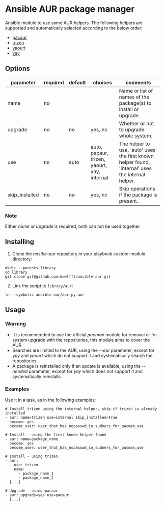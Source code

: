 # Ansible AUR package manager
Ansible module to use some AUR helpers. The following helpers are supported and automatically selected according to the below order:
- [pacaur](https://github.com/rmarquis/pacaur)
- [trizen](https://github.com/trizen/trizen)
- [yaourt](https://github.com/archlinuxfr/yaourt)
- [yay](https://github.com/Jguer/yay)

## Options
|parameter      |required |default |choices                                      |comments|
|---            |---      |---     |---                                          |---|
|name           |no       |        |                                             |Name or list of names of the package(s) to install or upgrade.|
|upgrade        |no       |no      |yes, no                                      |Whether or not to upgrade whole system.|
|use            |no       |auto    |auto, pacaur, trizen, yaourt, yay, internal  |The helper to use, 'auto' uses the first known helper found, 'internal' uses the internal helper.|
|skip_installed |no       |no      |yes, no                                      |Skip operations if the package is present.|

### Note
Either *name* or *upgrade* is required, both can not be used together.

## Installing
1. Clone the *ansibe-aur* repository in your playbook custom-module directory:
```
mkdir --parents library
cd library
git clone git@github.com:kewlfft/ansible-aur.git
```

2. Link the script to `library/aur`:
```
ln --symbolic ansible-aur/aur.py aur
```

## Usage
### Warning
* It is recommended to use the official *pacman* module for removal or for system upgrade with the repositories, this module aims to cover the AUR.
* Searches are limited to the AUR, using the *--aur* parameter, except for *yay* and *yaourt* which do not support it and systematically search the repositories.
* A package is reinstalled only if an update is available, using the *--needed* parameter, except for *yay* which does not support it and systematically reinstalls.

### Examples
Use it in a task, as in the following examples:
```
# Install trizen using the internal helper, skip if trizen is already installed
- aur: name=trizen use=internal skip_installed=true
  become: yes
  become_user: user_that_has_nopasswd_in_sudoers_for_pacman_use

# Install - using the first known helper found
- aur: name=package_name
  become: yes
  become_user: user_that_has_nopasswd_in_sudoers_for_pacman_use

# Install - using trizen
- aur:
    use: trizen
    name:
      - package_name_1
      - package_name_2 
  [...]

# Upgrade - using pacaur
- aur: upgrade=yes use=pacaur
  [...]
```
